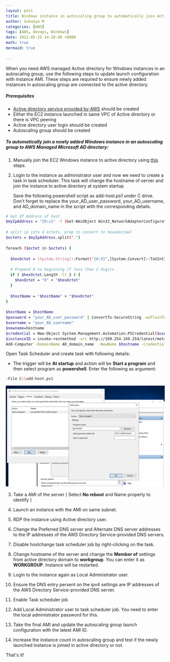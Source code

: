 ```yaml
---
layout: post
title: Windows instance in autoscaling group to automatically join Active Directory
author: Sukanya M
categories: [AWS]
tags: [AWS, devops, Windows]
date: 2022-05-25 14:20:00 +0800
math: true
mermaid: true

---
```


When you need AWS managed Active directory for Windows instances in an autoscaling group, use the following steps to update launch configuration with instance AMI. These steps are required to ensure newly added instances in autoscaling group are connected to the active directory.

##### Prerequisites
- [Active directory service provided by AWS](https://docs.aws.amazon.com/directoryservice/latest/admin-guide/ms_ad_getting_started_create_directory.html) should be created 
- Either the EC2 instance launched in same VPC of Active directory or there is VPC peering
- Active directory user login should be created
- Autoscaling group should be created

##### To automatically join a newly added Windows instance in an autoscaling group to AWS Managed Microsoft AD directory:

1. Manually join the EC2 Windows instance to active directory using [this](https://sukanya5960.github.io/posts/manually-join-ec2-ad/) steps.

2. Login to the instance as administrator user and now we need to create a task in task scheduler. This task will change the hostname of server and join the instance to active directory at system startup

     Save the following powershell script as add-host.ps1 under C drive. Don't forget to replace the your_AD_user_password, your_AD_username, and AD_domain_name in the script with the corresponding details.

```sh
# Get IP Address of host
$myIpAddress = "{0:x}" -f (Get-WmiObject Win32_NetworkAdapterConfiguration | ? { $_.IPAddress -ne $null}).ipaddress

# split ip into 4 octets, prep to convert to hexadecimal
$octets = $myIpAddress.split(".")

foreach ($octet in $octets) {

  $hexOctet = [System.String]::Format("{0:X}",[System.Convert]::ToUInt32($octet))

  # Prepend 0 to beginning if less than 2 digits
  if ( $hexOctet.Length -lt 2 ) {
	$hexOctet = "0" + "$hexOctet"
  }

  $hostName = "$hostName" + "$hexOctet"
}

$hostName = $hostName
$password = "your_AD_user_password" | ConvertTo-SecureString -asPlainText -Force
$username = "your_AD_username"
$newname=hostname
$credential = New-Object System.Management.Automation.PSCredential($username,$password)
$instanceID = invoke-restmethod -uri http://169.254.169.254/latest/meta-data/instance-id
Add-Computer -DomainName AD_domain_name  -NewName $hostname -Credential $credential -Force -Restart

```

Open Task Scheduler and create task with following details:

- The trigger will be **At startup** and action will be **Start a program** and then select program as **powershell**. Enter the following as argument:
```sh   
-File C:\add-host.ps1
```

![image2](https://raw.githubusercontent.com/sukanya5960/sukanya5960.github.io/master/assets/media/task1.png)

3. Take a AMI of the server ( Select **No reboot** and Name properly to identify )

4. Launch an instance with the AMI on same subnet.

5. RDP the instance using Active directory user.

6. Change the Preferred DNS server and Alternate DNS server addresses to the IP addresses of the AWS Directory Service-provided DNS servers.

7. Disable hostchange task scheduler job by right-clicking on the task.

6. Change hostname of the server and change the **Member of** settings from active directory domain to **workgroup**. You can enter it as **WORKGROUP**. Instance will be restarted.

7. Login to the instance again as Local Administrator user.

8. Ensure the DNS entry persent on the ipv4 settings are IP addresses of the AWS Directory Service-provided DNS server.

9. Enable Task scheduler job

10. Add Local Administrator user to task scheduler job. You need to enter the local administrator password for this.

11. Take the final AMI and update the autoscaling group launch configuration with the latest AMI ID.

12. Increase the instance count in autoscaling group and test if the newly launched instance is joined in active directory or not.

That's it!
